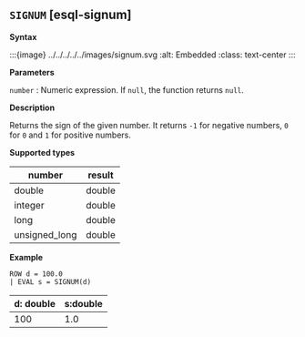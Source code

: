 ## `SIGNUM` [esql-signum]

**Syntax**

:::{image} ../../../../../images/signum.svg
:alt: Embedded
:class: text-center
:::

**Parameters**

`number`
:   Numeric expression. If `null`, the function returns `null`.

**Description**

Returns the sign of the given number. It returns `-1` for negative numbers, `0` for `0` and `1` for positive numbers.

**Supported types**

| number | result |
| --- | --- |
| double | double |
| integer | double |
| long | double |
| unsigned_long | double |

**Example**

```esql
ROW d = 100.0
| EVAL s = SIGNUM(d)
```

| d: double | s:double |
| --- | --- |
| 100 | 1.0 |


